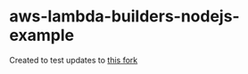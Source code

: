 # aws-lambda-builders-nodejs-example

Created to test updates to [this fork](https://github.com/cBiscuitSurprise/aws-lambda-builders)